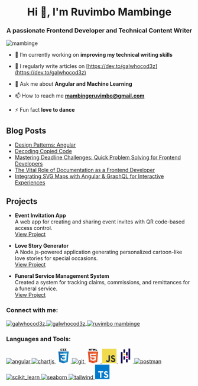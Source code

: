 <h1 align="center">Hi 👋, I'm Ruvimbo Mambinge</h1>
<h3 align="center">A passionate Frontend Developer and Technical Content Writer</h3>

<p align="left"> 
  <img src="https://komarev.com/ghpvc/?username=mambinge&label=Profile%20views&color=0e75b6&style=flat" alt="mambinge" /> 
</p>

- 🔭 I’m currently working on **improving my technical writing skills**

- 📝 I regularly write articles on [https://dev.to/galwhocod3z](https://dev.to/galwhocod3z)

- 💬 Ask me about **Angular and Machine Learning**

- 📫 How to reach me **mambingeruvimbo@gmail.com**

- ⚡ Fun fact **love to dance**

## Blog Posts

- [Design Patterns: Angular](https://dev.to/galwhocod3z/design-patterns-angular-34dk)
- [Decoding Copied Code](https://dev.to/galwhocod3z/decoding-copied-code-33c5)
- [Mastering Deadline Challenges: Quick Problem Solving for Frontend Developers](https://dev.to/galwhocod3z/mastering-deadline-challenges-quick-problem-solving-for-frontend-developers-1jjc)
- [The Vital Role of Documentation as a Frontend Developer](https://dev.to/galwhocod3z/the-vital-role-of-documentation-as-a-frontend-developer-464j)
- [Integrating SVG Maps with Angular & GraphQL for Interactive Experiences](https://dev.to/galwhocod3z/integrating-svg-maps-with-angular-graphql-for-interactive-experiences-a2a)

## Projects

- **Event Invitation App**  
  A web app for creating and sharing event invites with QR code-based access control.  
  [View Project](https://github.com/username/event-invitation-app)

- **Love Story Generator**  
  A Node.js-powered application generating personalized cartoon-like love stories for special occasions.  
  [View Project](https://github.com/username/love-story-generator)

- **Funeral Service Management System**  
  Created a system for tracking claims, commissions, and remittances for a funeral service.  
  [View Project](https://relievers-funeral-services.netlify.app/)

<h3 align="left">Connect with me:</h3>
<p align="left">
  <a href="https://dev.to/galwhocod3z" target="blank">
    <img align="center" src="https://raw.githubusercontent.com/rahuldkjain/github-profile-readme-generator/master/src/images/icons/Social/devto.svg" alt="galwhocod3z" height="30" width="40" />
  </a>
  <a href="https://twitter.com/galwhocod3z" target="blank">
    <img align="center" src="https://raw.githubusercontent.com/rahuldkjain/github-profile-readme-generator/master/src/images/icons/Social/twitter.svg" alt="galwhocod3z" height="30" width="40" />
  </a>
  <a href="https://linkedin.com/in/ruvimbo mambinge" target="blank">
    <img align="center" src="https://raw.githubusercontent.com/rahuldkjain/github-profile-readme-generator/master/src/images/icons/Social/linked-in-alt.svg" alt="ruvimbo mambinge" height="30" width="40" />
  </a>
</p>

<h3 align="left">Languages and Tools:</h3>
<p align="left">
  <a href="https://angular.io" target="_blank" rel="noreferrer">
    <img src="https://angular.io/assets/images/logos/angular/angular.svg" alt="angular" width="40" height="40"/>
  </a>
  <a href="https://www.chartjs.org" target="_blank" rel="noreferrer">
    <img src="https://www.chartjs.org/media/logo-title.svg" alt="chartjs" width="40" height="40"/>
  </a>
  <a href="https://www.w3schools.com/css/" target="_blank" rel="noreferrer">
    <img src="https://raw.githubusercontent.com/devicons/devicon/master/icons/css3/css3-original-wordmark.svg" alt="css3" width="40" height="40"/>
  </a>
  <a href="https://git-scm.com/" target="_blank" rel="noreferrer">
    <img src="https://www.vectorlogo.zone/logos/git-scm/git-scm-icon.svg" alt="git" width="40" height="40"/>
  </a>
  <a href="https://www.w3.org/html/" target="_blank" rel="noreferrer">
    <img src="https://raw.githubusercontent.com/devicons/devicon/master/icons/html5/html5-original-wordmark.svg" alt="html5" width="40" height="40"/>
  </a>
  <a href="https://developer.mozilla.org/en-US/docs/Web/JavaScript" target="_blank" rel="noreferrer">
    <img src="https://raw.githubusercontent.com/devicons/devicon/master/icons/javascript/javascript-original.svg" alt="javascript" width="40" height="40"/>
  </a>
  <a href="https://pandas.pydata.org/" target="_blank" rel="noreferrer">
    <img src="https://raw.githubusercontent.com/devicons/devicon/2ae2a900d2f041da66e950e4d48052658d850630/icons/pandas/pandas-original.svg" alt="pandas" width="40" height="40"/>
  </a>
  <a href="https://postman.com" target="_blank" rel="noreferrer">
    <img src="https://www.vectorlogo.zone/logos/getpostman/getpostman-icon.svg" alt="postman" width="40" height="40"/>
  </a>
  <a href="https://scikit-learn.org/" target="_blank" rel="noreferrer">
    <img src="https://upload.wikimedia.org/wikipedia/commons/0/05/Scikit_learn_logo_small.svg" alt="scikit_learn" width="40" height="40"/>
  </a>
  <a href="https://seaborn.pydata.org/" target="_blank" rel="noreferrer">
    <img src="https://seaborn.pydata.org/_images/logo-mark-lightbg.svg" alt="seaborn" width="40" height="40"/>
  </a>
  <a href="https://tailwindcss.com/" target="_blank" rel="noreferrer">
    <img src="https://www.vectorlogo.zone/logos/tailwindcss/tailwindcss-icon.svg" alt="tailwind" width="40" height="40"/>
  </a>
  <a href="https://www.typescriptlang.org/" target="_blank" rel="noreferrer">
    <img src="https://raw.githubusercontent.com/devicons/devicon/master/icons/typescript/typescript-original.svg" alt="typescript" width="40" height="40"/>
  </a>
</p>
